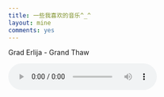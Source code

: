 ```yaml
---
title: 一些我喜欢的音乐^_^
layout: mine
comments: yes
---
```


Grad Erlija - Grand Thaw

<audio src="http://183.131.116.44/m10.music.126.net/20160226141001/b9b91593a48dfa60deb4026afec6790e/ymusic/f0bc/b8a6/cc7b/f6d181e193f385d994a5b0b45888e72e.mp3" controls="controls" />

It's Ok, I'm Alright - LOVE PSYCHEDELICO

<audio src="
http://183.134.28.40/m10.music.126.net/20160226144606/13a4f3b35c27b2e359e44b35f67689cb/ymusic/d161/ea9f/2beb/d3f3c28d756f7c0c5cbad9a504fcec8b.mp3" controls="controls" />


